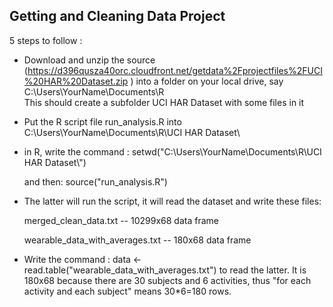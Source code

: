 ## Getting and Cleaning Data Project

5 steps to follow :

* Download and unzip the source
 (https://d396qusza40orc.cloudfront.net/getdata%2Fprojectfiles%2FUCI%20HAR%20Dataset.zip )
  into a folder on your local drive, say C:\Users\YourName\Documents\R\
  This should create a subfolder UCI HAR Dataset with some files in it
 
* Put the R script file run_analysis.R into  C:\Users\YourName\Documents\R\UCI HAR Dataset\

* in R, write the command :
  setwd("C:\\Users\\YourName\\Documents\\R\\UCI HAR Dataset\\")

  and then:
  source("run_analysis.R")

* The latter will run the script, it will read the dataset and write these files:

  merged_clean_data.txt  -- 10299x68 data frame

  wearable_data_with_averages.txt  -- 180x68 data frame

* Write the command : 
  data <- read.table("wearable_data_with_averages.txt")
  to read the latter.
  It is 180x68 because there are 30 subjects and 6 activities,
  thus "for each activity and each subject" means 30*6=180 rows.
